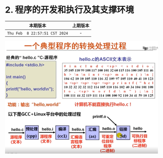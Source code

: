 # 2. 程序的开发和执行及其支撑环境

|本期版本|上期版本
|:---:|:---:
`Thu Feb  8 22:57:51 CST 2024` | - 

<img src="./01.png" />